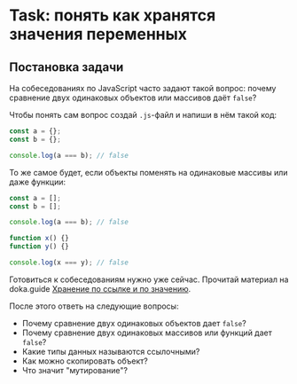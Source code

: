 # Task: понять как хранятся значения переменных

## Постановка задачи

На собеседованиях по JavaScript часто задают такой вопрос: почему сравнение двух одинаковых объектов или массивов даёт `false`?

Чтобы понять сам вопрос создай `.js`-файл и напиши в нём такой код:

```javascript
const a = {};
const b = {};

console.log(a === b); // false
```

То же самое будет, если объекты поменять на одинаковые массивы или даже функции:

```javascript
const a = [];
const b = [];

console.log(a === b); // false

function x() {}
function y() {}

console.log(x === y); // false
```

Готовиться к собеседованиям нужно уже сейчас. Прочитай материал на doka.guide [Хранение по ссылке и по значению](https://doka.guide/js/ref-type-vs-value-type/).

После этого ответь на следующие вопросы:

- Почему сравнение двух одинаковых объектов дает `false`?
- Почему сравнение двух одинаковых массивов или функций дает `false`?
- Какие типы данных называются ссылочными?
- Как можно скопировать объект?
- Что значит "мутирование"?
